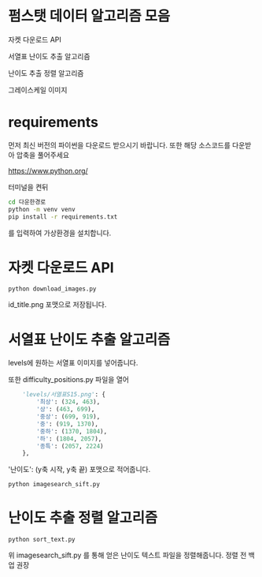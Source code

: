 # 펌스탯 데이터 알고리즘 모음

자켓 다운로드 API

서열표 난이도 추출 알고리즘

난이도 추출 정렬 알고리즘

그레이스케일 이미지


# requirements

먼저 최신 버전의 파이썬을 다운로드 받으시기 바랍니다. 또한 해당 소스코드를 다운받아 압축을 풀어주세요

https://www.python.org/

터미널을 켠뒤
```bash
cd 다운한경로
python -m venv venv
pip install -r requirements.txt
```
를 입력하여 가상환경을 설치합니다.

# 자켓 다운로드 API

```
python download_images.py
```

id_title.png 포맷으로 저장됩니다.

# 서열표 난이도 추출 알고리즘

levels에 원하는 서열표 이미지를 넣어줍니다.

또한 difficulty_positions.py 파일을 열어

```py
    'levels/서열표S15.png': {
        '최상': (324, 463),
        '상': (463, 699),
        '중상': (699, 919),
        '중': (919, 1370),
        '중하': (1370, 1804),
        '하': (1804, 2057),
        '종특': (2057, 2224)
    },
```
'난이도': (y축 시작, y축 끝) 포맷으로 적어줍니다.

```
python imagesearch_sift.py
```

# 난이도 추출 정렬 알고리즘

```
python sort_text.py
```
위 imagesearch_sift.py 를 통해 얻은 난이도 텍스트 파일을 정렬해줍니다. 정렬 전 백업 권장
